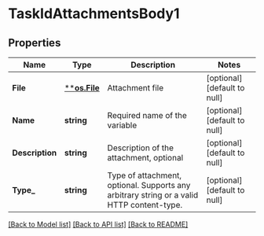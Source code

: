 # TaskIdAttachmentsBody1

## Properties
Name | Type | Description | Notes
------------ | ------------- | ------------- | -------------
**File** | [****os.File**](*os.File.md) | Attachment file | [optional] [default to null]
**Name** | **string** | Required name of the variable | [optional] [default to null]
**Description** | **string** | Description of the attachment, optional | [optional] [default to null]
**Type_** | **string** | Type of attachment, optional. Supports any arbitrary string or a valid HTTP content-type. | [optional] [default to null]

[[Back to Model list]](../README.md#documentation-for-models) [[Back to API list]](../README.md#documentation-for-api-endpoints) [[Back to README]](../README.md)

